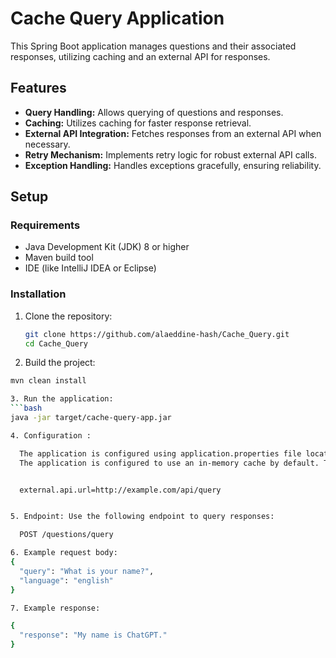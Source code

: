 # Cache Query Application

This Spring Boot application manages questions and their associated responses, utilizing caching and an external API for responses.

## Features

- **Query Handling:** Allows querying of questions and responses.
- **Caching:** Utilizes caching for faster response retrieval.
- **External API Integration:** Fetches responses from an external API when necessary.
- **Retry Mechanism:** Implements retry logic for robust external API calls.
- **Exception Handling:** Handles exceptions gracefully, ensuring reliability.

## Setup

### Requirements

- Java Development Kit (JDK) 8 or higher
- Maven build tool
- IDE (like IntelliJ IDEA or Eclipse)

### Installation

1. Clone the repository:

   ```bash
   git clone https://github.com/alaeddine-hash/Cache_Query.git
   cd Cache_Query

2. Build the project:

  ```bash
  mvn clean install

3. Run the application:
  ```bash
  java -jar target/cache-query-app.jar

4. Configuration :

    The application is configured using application.properties file located in the src/main/resources folder.
    The application is configured to use an in-memory cache by default. To use a different cache implementation,


    external.api.url=http://example.com/api/query


5. Endpoint: Use the following endpoint to query responses:

    POST /questions/query

6. Example request body:
  {
    "query": "What is your name?",
    "language": "english"
  }

7. Example response:

  {
    "response": "My name is ChatGPT."
  }
